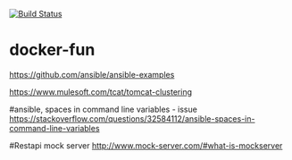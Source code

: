 [![Build Status](https://travis-ci.org/starnowski/docker-fun.svg?branch=master)](https://travis-ci.org/starnowski/docker-fun)

# docker-fun

https://github.com/ansible/ansible-examples


https://www.mulesoft.com/tcat/tomcat-clustering


#ansible, spaces in command line variables - issue
https://stackoverflow.com/questions/32584112/ansible-spaces-in-command-line-variables


#Restapi mock server
http://www.mock-server.com/#what-is-mockserver